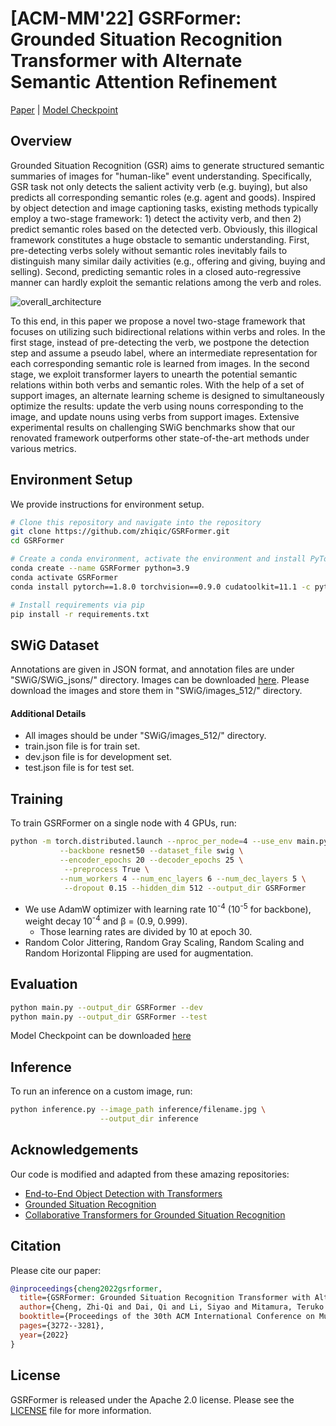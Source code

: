 # [ACM-MM'22] GSRFormer: Grounded Situation Recognition Transformer with Alternate Semantic Attention Refinement
[Paper](https://arxiv.org/abs/2208.08965) | [Model Checkpoint](https://drive.google.com/u/0/uc?id=1snS2aYo3R-rblQc0Ba7-YZ4mRdhq-6py&export=download) 

## Overview
Grounded Situation Recognition (GSR) aims to generate structured semantic summaries of images for "human-like" event understanding. Specifically, GSR task not only detects the salient activity verb (e.g. buying), but also predicts all corresponding semantic roles (e.g. agent and goods). Inspired by object detection and image captioning tasks, existing methods typically employ a two-stage framework: 1) detect the activity verb, and then 2) predict semantic roles based on the detected verb. Obviously, this illogical framework constitutes a huge obstacle to semantic understanding. First, pre-detecting verbs solely without semantic roles inevitably fails to distinguish many similar daily activities (e.g., offering and giving, buying and selling). Second, predicting semantic roles in a closed auto-regressive manner can hardly exploit the semantic relations among the verb and roles. 


![overall_architecture](https://www.google.com/url?sa=i&url=https%3A%2F%2Fwww.researchgate.net%2Ffigure%2FGSRFormer-follows-the-classic-encoding-and-decoding-framework-Transformer-encoder_fig3_362789841&psig=AOvVaw32OtMQmiFfEk6EELeY11zy&ust=1672511862273000&source=images&cd=vfe&ved=0CBAQjRxqFwoTCKCyjK3-ofwCFQAAAAAdAAAAABAE)

To this end, in this paper we propose a novel two-stage framework that focuses on utilizing such bidirectional relations within verbs and roles. In the first stage, instead of pre-detecting the verb, we postpone the detection step and assume a pseudo label, where an intermediate representation for each corresponding semantic role is learned from images. In the second stage, we exploit transformer layers to unearth the potential semantic relations within both verbs and semantic roles. With the help of a set of support images, an alternate learning scheme is designed to simultaneously optimize the results: update the verb using nouns corresponding to the image, and update nouns using verbs from support images. Extensive experimental results on challenging SWiG benchmarks show that our renovated framework outperforms other state-of-the-art methods under various metrics.

 

## Environment Setup
We provide instructions for environment setup.
```bash
# Clone this repository and navigate into the repository
git clone https://github.com/zhiqic/GSRFormer.git
cd GSRFormer

# Create a conda environment, activate the environment and install PyTorch via conda
conda create --name GSRFormer python=3.9              
conda activate GSRFormer
conda install pytorch==1.8.0 torchvision==0.9.0 cudatoolkit=11.1 -c pytorch -c conda-forge

# Install requirements via pip
pip install -r requirements.txt                   
```

## SWiG Dataset
Annotations are given in JSON format, and annotation files are under "SWiG/SWiG_jsons/" directory. Images can be downloaded [here](https://swig-data-weights.s3.us-east-2.amazonaws.com/images_512.zip). Please download the images and store them in "SWiG/images_512/" directory.

#### Additional Details
- All images should be under "SWiG/images_512/" directory.
- train.json file is for train set.
- dev.json file is for development set.
- test.json file is for test set.

## Training
To train GSRFormer on a single node with 4 GPUs, run:
```bash
python -m torch.distributed.launch --nproc_per_node=4 --use_env main.py \
           --backbone resnet50 --dataset_file swig \
		   --encoder_epochs 20 --decoder_epochs 25 \
            --preprocess True \
           --num_workers 4 --num_enc_layers 6 --num_dec_layers 5 \
            --dropout 0.15 --hidden_dim 512 --output_dir GSRFormer
```

- We use AdamW optimizer with learning rate 10<sup>-4</sup> (10<sup>-5</sup> for backbone), weight decay 10<sup>-4</sup> and β = (0.9, 0.999).    
    - Those learning rates are divided by 10 at epoch 30.
- Random Color Jittering, Random Gray Scaling, Random Scaling and Random Horizontal Flipping are used for augmentation.

## Evaluation
```bash
python main.py --output_dir GSRFormer --dev
python main.py --output_dir GSRFormer --test
```
Model Checkpoint can be downloaded [here](https://drive.google.com/u/0/uc?id=1snS2aYo3R-rblQc0Ba7-YZ4mRdhq-6py&export=download)

## Inference
To run an inference on a custom image, run:
```bash
python inference.py --image_path inference/filename.jpg \
                    --output_dir inference
```

## Acknowledgements
Our code is modified and adapted from these amazing repositories:
- [End-to-End Object Detection with Transformers](https://github.com/facebookresearch/detr)          
- [Grounded Situation Recognition](https://github.com/allenai/swig)
- [Collaborative Transformers for Grounded Situation Recognition](https://github.com/jhcho99/CoFormer)

## Citation
Please cite our paper:

````BibTeX
@inproceedings{cheng2022gsrformer,
  title={GSRFormer: Grounded Situation Recognition Transformer with Alternate Semantic Attention Refinement},
  author={Cheng, Zhi-Qi and Dai, Qi and Li, Siyao and Mitamura, Teruko and Hauptmann, Alexander},
  booktitle={Proceedings of the 30th ACM International Conference on Multimedia},
  pages={3272--3281},
  year={2022}
}
````

## License
GSRFormer is released under the Apache 2.0 license. Please see the [LICENSE](LICENSE) file for more information.
